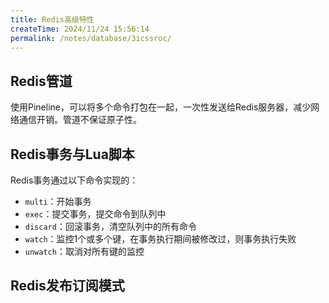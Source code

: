 ```yaml
---
title: Redis高级特性
createTime: 2024/11/24 15:56:14
permalink: /notes/database/3icssroc/
---
```

## Redis管道

使用Pineline，可以将多个命令打包在一起，一次性发送给Redis服务器，减少网络通信开销。管道不保证原子性。

## Redis事务与Lua脚本

Redis事务通过以下命令实现的：

- `multi`：开始事务
- `exec`：提交事务，提交命令到队列中
- `discard`：回滚事务，清空队列中的所有命令
- `watch`：监控1个或多个键，在事务执行期间被修改过，则事务执行失败
- `unwatch`：取消对所有键的监控

## Redis发布订阅模式
